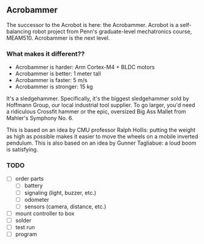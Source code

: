 ## Acrobammer

The successor to the Acrobot is here: the Acrobammer. Acrobot is a self-balancing robot project from Penn's graduate-level mechatronics course, MEAM510. Acrobammer is the next level.

### What makes it different??

* Acrobammer is harder: Arm Cortex-M4 + BLDC motors
* Acrobammer is better: 1 meter tall
* Acrobammer is faster: 5 m/s
* Acrobammer is stronger: 15 kg

It's a sledgehammer. Specifically, it's the biggest sledgehammer sold by Hoffmann Group, our local industrial tool supplier. To go larger, you'd need a ridiculous Crossfit hammer or the epic, oversized Big Ass Mallet from Mahler's Symphony No. 6.

This is based on an idea by CMU professor Ralph Hollis: putting the weight as high as possible makes it easier to move the wheels on a mobile inverted pendulum. This is also based on an idea by Gunner Tagliabue: a loud boom is satisfying.

### TODO
- [ ] order parts
  - [ ] battery
  - [ ] signaling (light, buzzer, etc.)
  - [ ] odometer
  - [ ] sensors (camera, distance, etc.)
- [ ] mount controller to box
- [ ] solder
- [ ] test run
- [ ] program
